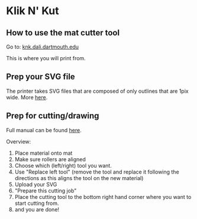 # Klik N' Kut #

## How to use the mat cutter tool

Go to: [knk.dali.dartmouth.edu](http://knk.dali.dartmouth.edu)

This is where you will print from. 

## Prep your SVG file

The printer takes SVG files that are composed of only outlines that are 1pix wide.  More [here](https://cutterpunk.com/svg-files-for-cutting-machines/).

## Prep for cutting/drawing

Full manual can be found [here](http://www.iloveknk.com/0um/Force-with-C3/KNKForce-with-C3-UM.pdf). 

Overview: 

1. Place material onto mat
1. Make sure rollers are aligned
1. Choose which (left/right) tool you want.
1. Use "Replace left tool" (remove the tool and replace it following the directions as this aligns the tool on the new material)
1. Upload your SVG
1. "Prepare this cutting job"
1. Place the cutting tool to the bottom right hand corner where you want to start cutting from.
1. and you are done!
